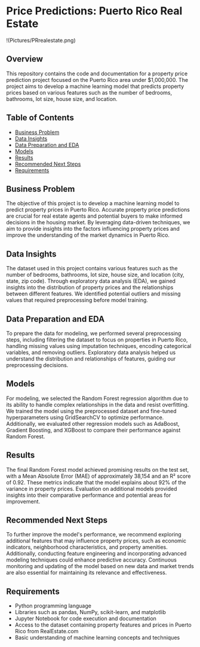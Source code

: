 # Price Predictions: Puerto Rico Real Estate
!(Pictures/PRrealestate.png)
## Overview
This repository contains the code and documentation for a property price prediction project focused on the Puerto Rico area under $1,000,000. The project aims to develop a machine learning model that predicts property prices based on various features such as the number of bedrooms, bathrooms, lot size, house size, and location.

## Table of Contents
- [Business Problem](#business-problem)
- [Data Insights](#data-insights)
- [Data Preparation and EDA](#data-preparation-and-eda)
- [Models](#models)
- [Results](#results)
- [Recommended Next Steps](#recommended-next-steps)
- [Requirements](#requirements)



## Business Problem
The objective of this project is to develop a machine learning model to predict property prices in Puerto Rico. Accurate property price predictions are crucial for real estate agents and potential buyers to make informed decisions in the housing market. By leveraging data-driven techniques, we aim to provide insights into the factors influencing property prices and improve the understanding of the market dynamics in Puerto Rico.

## Data Insights
The dataset used in this project contains various features such as the number of bedrooms, bathrooms, lot size, house size, and location (city, state, zip code). Through exploratory data analysis (EDA), we gained insights into the distribution of property prices and the relationships between different features. We identified potential outliers and missing values that required preprocessing before model training.

## Data Preparation and EDA
To prepare the data for modeling, we performed several preprocessing steps, including filtering the dataset to focus on properties in Puerto Rico, handling missing values using imputation techniques, encoding categorical variables, and removing outliers. Exploratory data analysis helped us understand the distribution and relationships of features, guiding our preprocessing decisions.

## Models
For modeling, we selected the Random Forest regression algorithm due to its ability to handle complex relationships in the data and resist overfitting. We trained the model using the preprocessed dataset and fine-tuned hyperparameters using GridSearchCV to optimize performance. Additionally, we evaluated other regression models such as AdaBoost, Gradient Boosting, and XGBoost to compare their performance against Random Forest.

## Results
The final Random Forest model achieved promising results on the test set, with a Mean Absolute Error (MAE) of approximately 38,154 and an R² score of 0.92. These metrics indicate that the model explains about 92% of the variance in property prices. Evaluation on additional models provided insights into their comparative performance and potential areas for improvement.

## Recommended Next Steps
To further improve the model's performance, we recommend exploring additional features that may influence property prices, such as economic indicators, neighborhood characteristics, and property amenities. Additionally, conducting feature engineering and incorporating advanced modeling techniques could enhance predictive accuracy. Continuous monitoring and updating of the model based on new data and market trends are also essential for maintaining its relevance and effectiveness.

## Requirements
- Python programming language
- Libraries such as pandas, NumPy, scikit-learn, and matplotlib
- Jupyter Notebook for code execution and documentation
- Access to the dataset containing property features and prices in Puerto Rico from RealEstate.com
- Basic understanding of machine learning concepts and techniques
